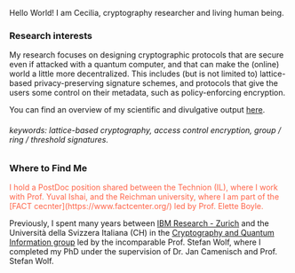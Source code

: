 Hello World! I am Cecilia, cryptography researcher and living human being.

### Research interests

My research focuses on designing cryptographic protocols that are secure even if attacked with a quantum computer, and that can make the (online) world a little more decentralized.
This includes (but is not limited to) lattice-based privacy-preserving signature schemes, and protocols that give the users some control on their metadata, such as policy-enforcing encryption.

You can find an overview of my scientific and divulgative output [here](./biblio.html).

###### keywords: lattice-based cryptography, access control encryption, group / ring / threshold signatures.

### Where to Find Me

<p style="color:Tomato;"> I hold a PostDoc position shared between the Technion (IL), where I work with Prof. Yuval Ishai, and the Reichman university, where I am part of the [FACT cecnter](https://www.factcenter.org/) led by Prof. Elette Boyle. </p>

 Previously, I spent many years between [IBM Research - Zurich](https://www.zurich.ibm.com/) and the Università della Svizzera Italiana (CH) in the [Cryptography and Quantum Information group](https://cqi.inf.usi.ch/index.php) led by the incomparable Prof. Stefan Wolf, where I completed my PhD under the supervision of Dr. Jan Camenisch and Prof. Stefan Wolf.
